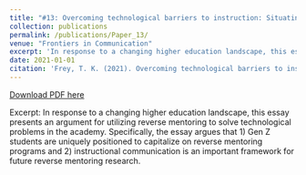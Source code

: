 ```yaml
---
title: "#13: Overcoming technological barriers to instruction: Situating Gen Z students as reverse mentors"
collection: publications
permalink: /publications/Paper_13/
venue: "Frontiers in Communication"
excerpt: 'In response to a changing higher education landscape, this essay presents an argument for utilizing reverse mentoring to solve technological problems in the academy.'
date: 2021-01-01
citation: 'Frey, T. K. (2021). Overcoming technological barriers to instruction: Situating Gen Z students as reverse mentors. <i>Frontiers in Communication: Culture and Communication, 6</i>, 1-3. https://doi.org/10.3389/fcomm.2021.630899'
---
```


[Download PDF here](http://tkodyfrey.github.io/files/TechBarriers.pdf)

Excerpt: In response to a changing higher education landscape, this essay presents an argument for utilizing reverse mentoring to solve technological problems in the academy. Specifically, the essay argues that 1) Gen Z students are uniquely positioned to capitalize on reverse mentoring programs and 2) instructional communication is an important framework for future reverse mentoring research.